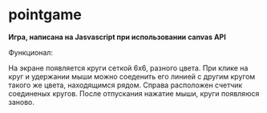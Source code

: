 # pointgame

<strong>Игра, написана на Jasvascript при использовании canvas API</strong>
<p>Функционал:</p>
На экране появляется круги сеткой 6х6, разного цвета. При клике на круг и удержании мыши можно соеденить его линией с другим кругом такого же цвета, находящимся рядом. Справа расположен счетчик соединеных кругов. После отпускания нажатие мыши, круги появляюся заново. 
